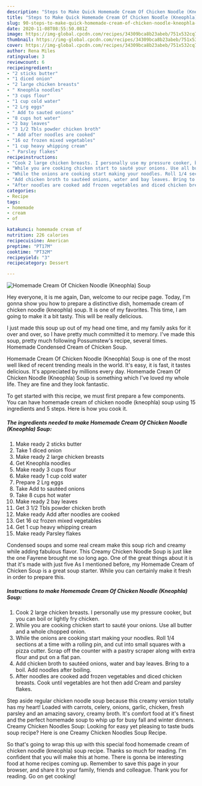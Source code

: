 ```yaml
---
description: "Steps to Make Quick Homemade Cream Of Chicken Noodle (Kneophla) Soup"
title: "Steps to Make Quick Homemade Cream Of Chicken Noodle (Kneophla) Soup"
slug: 90-steps-to-make-quick-homemade-cream-of-chicken-noodle-kneophla-soup
date: 2020-11-08T08:55:50.081Z
image: https://img-global.cpcdn.com/recipes/34309bca8b23abeb/751x532cq70/homemade-cream-of-chicken-noodle-kneophla-soup-recipe-main-photo.jpg
thumbnail: https://img-global.cpcdn.com/recipes/34309bca8b23abeb/751x532cq70/homemade-cream-of-chicken-noodle-kneophla-soup-recipe-main-photo.jpg
cover: https://img-global.cpcdn.com/recipes/34309bca8b23abeb/751x532cq70/homemade-cream-of-chicken-noodle-kneophla-soup-recipe-main-photo.jpg
author: Rena Miles
ratingvalue: 3
reviewcount: 6
recipeingredient:
- "2 sticks butter"
- "1 diced onion"
- "2 large chicken breasts"
- " Kneophla noodles"
- "3 cups flour"
- "1 cup cold water"
- "2 Lrg eggs"
- " Add to sauted onions"
- "8 cups hot water"
- "2 bay leaves"
- "3 1/2 Tbls powder chicken broth"
- " Add after noodles are cooked"
- "16 oz frozen mixed vegetables"
- "1 cup heavy whipping cream"
- " Parsley flakes"
recipeinstructions:
- "Cook 2 large chicken breasts. I personally use my pressure cooker, but you can boil or lightly fry chicken."
- "While you are cooking chicken start to sauté your onions. Use all butter and a whole chopped onion."
- "While the onions are cooking start making your noodles. Roll 1/4 sections at a time with a rolling pin, and cut into small squares with a pizza cutter. Scrap off the counter with a pastry scraper along with extra flour and put on a flat pan."
- "Add chicken broth to sautéed onions, water and bay leaves. Bring to a boil. Add noodles after boiling."
- "After noodles are cooked add frozen vegetables and diced chicken breasts. Cook until vegetables are hot then add Cream and parsley flakes."
categories:
- Recipe
tags:
- homemade
- cream
- of

katakunci: homemade cream of 
nutrition: 226 calories
recipecuisine: American
preptime: "PT17M"
cooktime: "PT32M"
recipeyield: "3"
recipecategory: Dessert

---
```



![Homemade Cream Of Chicken Noodle (Kneophla) Soup](https://img-global.cpcdn.com/recipes/34309bca8b23abeb/751x532cq70/homemade-cream-of-chicken-noodle-kneophla-soup-recipe-main-photo.jpg)

Hey everyone, it is me again, Dan, welcome to our recipe page. Today, I'm gonna show you how to prepare a distinctive dish, homemade cream of chicken noodle (kneophla) soup. It is one of my favorites. This time, I am going to make it a bit tasty. This will be really delicious.

I just made this soup up out of my head one time, and my family asks for it over and over, so I have pretty much committed it to memory. I&#39;ve made this soup, pretty much following Possumstew&#39;s recipe, several times. Homemade Condensed Cream of Chicken Soup.

Homemade Cream Of Chicken Noodle (Kneophla) Soup is one of the most well liked of recent trending meals in the world. It's easy, it is fast, it tastes delicious. It's appreciated by millions every day. Homemade Cream Of Chicken Noodle (Kneophla) Soup is something which I've loved my whole life. They are fine and they look fantastic.


To get started with this recipe, we must first prepare a few components. You can have homemade cream of chicken noodle (kneophla) soup using 15 ingredients and 5 steps. Here is how you cook it.

<!--inarticleads1-->

##### The ingredients needed to make Homemade Cream Of Chicken Noodle (Kneophla) Soup:

1. Make ready 2 sticks butter
1. Take 1 diced onion
1. Make ready 2 large chicken breasts
1. Get  Kneophla noodles
1. Make ready 3 cups flour
1. Make ready 1 cup cold water
1. Prepare 2 Lrg eggs
1. Take  Add to sautéed onions
1. Take 8 cups hot water
1. Make ready 2 bay leaves
1. Get 3 1/2 Tbls powder chicken broth
1. Make ready  Add after noodles are cooked
1. Get 16 oz frozen mixed vegetables
1. Get 1 cup heavy whipping cream
1. Make ready  Parsley flakes


Condensed soups and some real cream make this soup rich and creamy while adding fabulous flavor. This Creamy Chicken Noodle Soup is just like the one Fayrene brought me so long ago. One of the great things about it is that it&#39;s made with just five As I mentioned before, my Homemade Cream of Chicken Soup is a great soup starter. While you can certainly make it fresh in order to prepare this. 

<!--inarticleads2-->

##### Instructions to make Homemade Cream Of Chicken Noodle (Kneophla) Soup:

1. Cook 2 large chicken breasts. I personally use my pressure cooker, but you can boil or lightly fry chicken.
1. While you are cooking chicken start to sauté your onions. Use all butter and a whole chopped onion.
1. While the onions are cooking start making your noodles. Roll 1/4 sections at a time with a rolling pin, and cut into small squares with a pizza cutter. Scrap off the counter with a pastry scraper along with extra flour and put on a flat pan.
1. Add chicken broth to sautéed onions, water and bay leaves. Bring to a boil. Add noodles after boiling.
1. After noodles are cooked add frozen vegetables and diced chicken breasts. Cook until vegetables are hot then add Cream and parsley flakes.


Step aside regular chicken noodle soup because this creamy version totally has my heart! Loaded with carrots, celery, onions, garlic, chicken, fresh parsley and an amazing savory, creamy broth. It&#39;s comfort food at it&#39;s finest and the perfect homemade soup to whip up for busy fall and winter dinners. Creamy Chicken Noodles Soup: Looking for easy yet pleasing to taste buds soup recipe? Here is one Creamy Chicken Noodles Soup Recipe. 

So that's going to wrap this up with this special food homemade cream of chicken noodle (kneophla) soup recipe. Thanks so much for reading. I'm confident that you will make this at home. There is gonna be interesting food at home recipes coming up. Remember to save this page in your browser, and share it to your family, friends and colleague. Thank you for reading. Go on get cooking!
